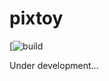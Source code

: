 # pixtoy

[![build](https://github.com/jrob774/pixtoy/actions/workflows/build.yaml/badge.svg)

Under development...
